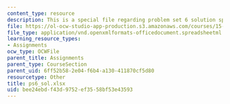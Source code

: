 ```yaml
---
content_type: resource
description: This is a special file regarding problem set 6 solution spreadsheet.
file: https://ol-ocw-studio-app-production.s3.amazonaws.com/courses/15-053-optimization-methods-in-management-science-spring-2013/bee24ebdf43d9752ef3558bf53e43593_ps6_sol.xlsx
file_type: application/vnd.openxmlformats-officedocument.spreadsheetml.sheet
learning_resource_types:
- Assignments
ocw_type: OCWFile
parent_title: Assignments
parent_type: CourseSection
parent_uid: 6ff52b58-2e04-f6b4-a130-411870cf5d80
resourcetype: Other
title: ps6_sol.xlsx
uid: bee24ebd-f43d-9752-ef35-58bf53e43593
---
```

